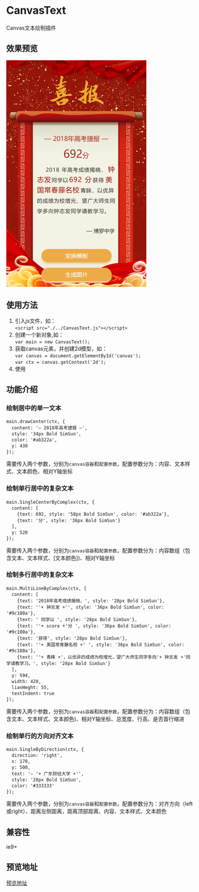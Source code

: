 # CanvasText
Canvas文本绘制插件
## 效果预览
![效果图](./domo/domo.png)
## 使用方法
1. 引入js文件，如：  
``<script src="./../CanvasText.js"></script>``
2. 创建一个新对象,如：  
``var main = new CanvasText();``
3. 获取canvas元素，并创建2d模型，如：  
``var canvas = document.getElementById('canvas');``  
``var ctx = canvas.getContext('2d');``
4. 使用
## 功能介绍
### 绘制居中的单一文本  
```
main.drawCenter(ctx, {
  content: '— 2018年高考捷报 —',
  style: '34px Bold SimSun',
  color: '#ab322a',
  y: 430
});
```  
需要传入两个参数，分别为`canvas容器`和`配置参数`，配置参数分为：内容、文本样式、文本颜色、相对Y轴坐标
### 绘制单行居中的复杂文本
```
main.SingleCenterByComplex(ctx, {
  content: [
    {text: 692, style: '58px Bold SimSun', color: '#ab322a'},
    {text: '分', style: '36px Bold SimSun'}
  ],
  y: 520
});
```
需要传入两个参数，分别为`canvas容器`和`配置参数`，配置参数分为：内容数组（包含文本、文本样式、[文本颜色])、相对Y轴坐标
### 绘制多行居中的复杂文本
```
main.MultiLineByComplex(ctx, {
  content: [
    {text: '2018年高考成绩揭晓，', style: '28px Bold SimSun'},
    {text: ''+ 钟志发 +'', style: '36px Bold SimSun', color: '#9c180a'},
    {text: ' 同学以 ', style: '28px Bold SimSun'},
    {text: ''+ score +'分 ', style: '36px Bold SimSun', color: '#9c180a'},
    {text: '获得', style: '28px Bold SimSun'},
    {text: ''+ 美国常青藤名校 +' ', style: '36px Bold SimSun', color: '#9c180a'},
    {text: ''+ 青睐 +'，以优异的成绩为校增光，望广大师生同学多向'+ 钟志发 +'同学请教学习。', style: '28px Bold SimSun'}
  ],
  y: 594,
  width: 420,
  lianHeght: 55,
  textIndent: true
});
```
需要传入两个参数，分别为`canvas容器`和`配置参数`，配置参数分为：内容数组（包含文本、文本样式、文本颜色)、相对Y轴坐标、总宽度、行高、是否首行缩进
### 绘制单行的方向对齐文本
```
main.SingleByDirection(ctx, {
  direction: 'right',
  x: 170,
  y: 500,
  text: '— '+ 广东财经大学 +'',
  style: '28px Bold SimSun',
  color: '#333333'
});
```
需要传入两个参数，分别为`canvas容器`和`配置参数`，配置参数分为：对齐方向（left或right）、距离左侧距离，距离顶部距离、内容、文本样式、文本颜色
## 兼容性
ie9+
## 预览地址
[预览地址](https://zhongzhifa.github.io/CanvasText/)
